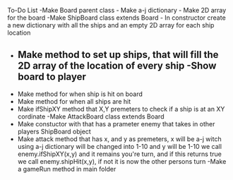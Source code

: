To-Do List
    -Make Board parent class
        - Make a-j dictionary
        - Make 2D array for the board
-Make ShipBoard class extends Board
    - In constructor create a new dictionary with all the ships and an empty 2D array for each ship location
 - Make method to set up ships, that will fill the 2D array of the location of every ship
    -Show board to player
    -
 - Make method for when ship is hit on board
 - Make method for when all ships are hit
 - Make ifShipXY method that X,Y premeters to check if a ship is at an XY cordinate
-Make AttackBoard class extends Board
 - Make constuctor with that has a prameter enemy that takes in other players ShipBoard object
 - Make attack method that has x, and y as premeters, x will be a-j witch using a-j dictionary will be changed into 1-10 and y will be 1-10 we call enemy.ifShipXY(x,y) and it remains you're turn, and if this returns true we call enemy.shipHit(x,y), if not it is now the other persons turn
-Make a gameRun method in main folder 